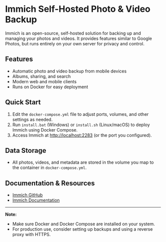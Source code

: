# Immich Self-Hosted Photo & Video Backup

Immich is an open-source, self-hosted solution for backing up and managing your photos and videos. It provides features similar to Google Photos, but runs entirely on your own server for privacy and control.

## Features

-  Automatic photo and video backup from mobile devices
-  Albums, sharing, and search
-  Modern web and mobile clients
-  Runs on Docker for easy deployment

## Quick Start

1. Edit the `docker-compose.yml` file to adjust ports, volumes, and other settings as needed.
2. Run `install.bat` (Windows) or `install.sh` (Linux/macOS) to deploy Immich using Docker Compose.
3. Access Immich at [http://localhost:2283](http://localhost:2283) (or the port you configured).

## Data Storage

-  All photos, videos, and metadata are stored in the volume you map to the container in `docker-compose.yml`.

## Documentation & Resources

-  [Immich GitHub](https://github.com/immich-app/immich)
-  [Immich Documentation](https://immich.app/docs/)

---

**Note:**

-  Make sure Docker and Docker Compose are installed on your system.
-  For production use, consider setting up backups and using a reverse proxy with HTTPS.
